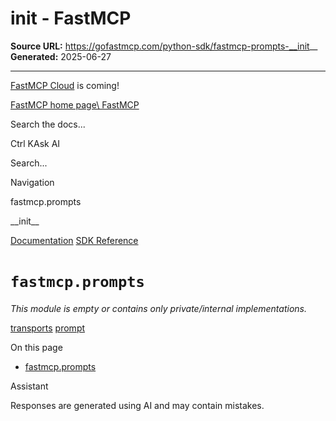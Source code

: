 # __init__ - FastMCP

**Source URL:** https://gofastmcp.com/python-sdk/fastmcp-prompts-__init__
**Generated:** 2025-06-27

---

[FastMCP Cloud](https://fastmcp.link/x0Kyhy2) is coming!

[FastMCP home page\\
FastMCP](https://gofastmcp.com/)

Search the docs...

Ctrl KAsk AI

Search...

Navigation

fastmcp.prompts

\_\_init\_\_

[Documentation](https://gofastmcp.com/getting-started/welcome) [SDK Reference](https://gofastmcp.com/python-sdk/fastmcp-exceptions)

# [​](https://gofastmcp.com/python-sdk/fastmcp-prompts-__init__\#fastmcp-prompts)  `fastmcp.prompts`

_This module is empty or contains only private/internal implementations._

[transports](https://gofastmcp.com/python-sdk/fastmcp-client-transports) [prompt](https://gofastmcp.com/python-sdk/fastmcp-prompts-prompt)

On this page

- [fastmcp.prompts](https://gofastmcp.com/python-sdk/fastmcp-prompts-__init__#fastmcp-prompts)

Assistant

Responses are generated using AI and may contain mistakes.